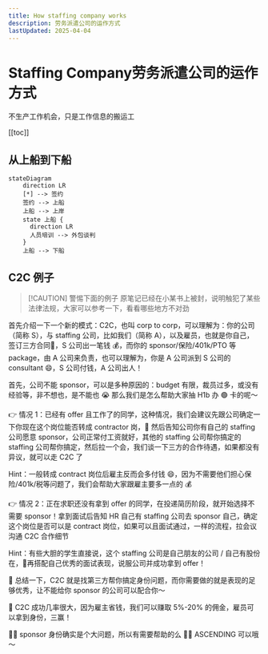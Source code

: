```yaml
---
title: How staffing company works
description: 劳务派遣公司的运作方式
lastUpdated: 2025-04-04
---
```

# Staffing Company劳务派遣公司的运作方式

不生产工作机会，只是工作信息的搬运工

[[toc]]

## 从上船到下船

```mermaid
stateDiagram
    direction LR
    [*] --> 签约
    签约 --> 上船
    上船 --> 上岸
    state 上船 {
      direction LR
      人员培训 --> 外包谈判
    }
    上船 --> 下船
```

## C2C 例子

> [!CAUTION] 警惕下面的例子
> 原笔记已经在小某书上被封，说明触犯了某些法律法规，大家可以参考一下，看看哪些地方不对劲

首先介绍一下一个新的模式：C2C，也叫 corp to corp，可以理解为：你的公司（简称 S），与 staffing 公司，比如我们（简称 A），以及雇员，也就是你自己，签订三方合同📖，S 公司出一笔钱 💰，而你的 sponsor/保险/401k/PTO 等 package，由 A 公司来负责，也可以理解为，你是 A 公司派到 S 公司的 consultant 😄，S 公司付钱，A 公司出人！

首先，公司不能 sponsor，可以是多种原因的：budget 有限，裁员过多，或没有经验等，非不想也，是不能也 😭 那么我们是怎么帮助大家抽 H1b 办 🟢 卡的呢～

👉 情况 1：已经有 offer 且工作了的同学，这种情况，我们会建议先跟公司确定一下你现在这个岗位能否转成 contractor 岗，💬 然后告知公司你有自己的 staffing 公司愿意 sponsor，公司正常付工资就好，其他的 staffing 公司帮你搞定的 staffing 公司帮你搞定，然后拉一个会，我们谈一下三方的合作待遇，如果都没有异议，就可以走 C2C 了

Hint：一般转成 contract 岗位后雇主反而会多付钱 😄，因为不需要他们担心保险/401k/税等问题了，我们会帮助大家跟雇主要多一点的 💰

👉 情况 2：正在求职还没有拿到 offer 的同学，在投递简历阶段，就开始选择不需要 sponsor！拿到面试后告知 HR 自己有 staffing 公司去 sponsor 自己，确定这个岗位是否可以是 contract 岗位，如果可以且面试通过，一样的流程，拉会议沟通 C2C 合作细节

Hint：有些大胆的学生直接说，这个 staffing 公司是自己朋友的公司 / 自己有股份在，🧓再搭配自己优秀的面试表现，说服公司并成功拿到 offer！

🌟 总结一下，C2C 就是找第三方帮你搞定身份问题，而你需要做的就是表现的足够优秀，让不能给你 sponsor 的公司可以配合你～

🌟 C2C 成功几率很大，因为雇主省钱，我们可以赚取 5%-20% 的佣金，雇员可以拿到身份，三赢！

🧑‍💼 sponsor 身份确实是个大问题，所以有需要帮助的么 🧑‍💼 ASCENDING 可以哦～

